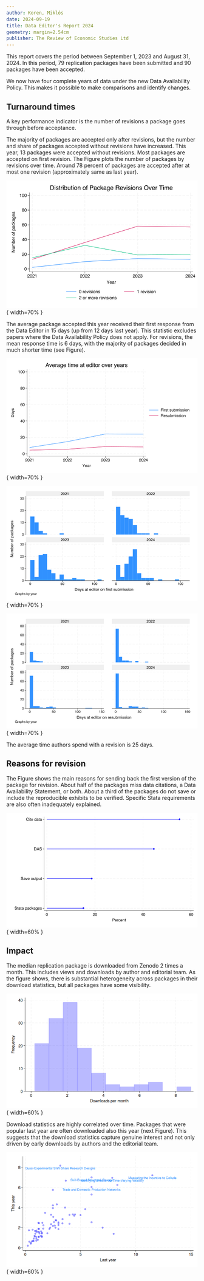 ```yaml
---
author: Koren, Miklós
date: 2024-09-19
title: Data Editor's Report 2024
geometry: margin=2.54cm
publisher: The Review of Economic Studies Ltd
---
```


This report covers the period between September 1, 2023 and August 31, 2024. In this period, 79 replication packages have been submitted and 90 packages have been accepted. 

We now have four complete years of data under the new Data Availability Policy. This makes it possible to make comparisons and identify changes. 

## Turnaround times

A key performance indicator is the number of revisions a package goes through before acceptance. 

The majority of packages are accepted only after revisions, but the number and share of packages accepted without revisions have increased. This year, 13 packages were accepted without revisions. Most packages are accepted on first revision. The Figure plots the number of packages by revisions over time. Around 78 percent of packages are accepted after at most one revision (approximately same as last year).

![Three quarters of packages are accepted after at most one revision](revisions_time.png){ width=70% }

The average package accepted this year received their first response from the Data Editor in 15 days (up from 12 days last year). This statistic excludes papers where the Data Availability Policy does not apply. For revisions, the mean response time is 6 days, with the majority of packages decided in much shorter time (see Figure).

![Average time at editorial team](editor_time.png){ width=70% }

![Distribution of time at editorial team](editor_time0.png){ width=70% }

![Distribution of time at editorial team](editor_time1.png){ width=70% }

The average time authors spend with a revision is 25 days.

## Reasons for revision

The Figure shows the main reasons for sending back the first version of the package for revision. About half of the packages miss data citations, a Data Availability Statement, or both. About a third of the packages do not save or include the reproducible exhibits to be verified. Specific Stata requirements are also often inadequately explained. 

![Main reasons for revision](main_issues.png){ width=60% }

## Impact

The median replication package is downloaded from Zenodo 2 times a month. This includes views and downloads by author and editorial team. As the figure shows, there is substantial heterogeneity across packages in their download statistics, but all packages have some visibility.

![Unique downloads of packages from Zenodo](downloads_histogram.png){ width=60% }

Download statistics are highly correlated over time. Packages that were popular last year are often downloaded also this year (next Figure). This suggests that the download statistics capture genuine interest and not only driven by early downloads by authors and the editorial team.

![Downloads are highly correlated over time](downloads.png){ width=60% }


